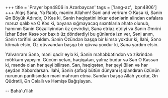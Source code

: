 +++
title = 'Prayer bpn4806 in Azərbaycan'
tags = ['lang-az', 'bpn4806']
+++
Alqış Sənə, Ya Rəbb, mənim Allahım! Səni and verirəm O Kəsə ki, Sənin Ən Böyük Adındır, O Kəs ki, Sənin həqiqətini inkar edənlərin əlindən cəfalara məruz qalıb və O Kəs ki, bəyana sığmayacaq sıxıntılarla əhatə olunub, hamının Sənin Gözəlliyindən üz çevirdiyi, Sənə etriaz etdiyi və Sənin Əmrini İzhar Edən Kəsə xor baxıb üz döndərdiyi bu günlərdə izn ver, Səni anım, Sənin tərifini ucaldım. Sənin Özündən başqa bir kimsə yoxdur ki, İlahi, Sənə kömək etsin, Öz qüvvəndən başqa bir qüvvə yoxdur ki, Sənə yardım etsin.

Yalvarıram Sənə, məni qadir eylə ki, Sənin məhəbbətindən və zikrindən möhkəm yapışım. Gücüm yetən, həqiqətən, yalnız budur və Sən O Kəssən ki, məndə olan hər şeyi bilirsən. Sən, həqiqətən, hər şeyi Bilən və hər şeydən Xəbərdarsan. İlahi, Sənin şəfəqi bütün dünyanı işıqlandıran üzünün nurunun parıltısından məni məhrum etmə. Səndən başqa Allah yoxdur, Ən Qüdrətli, Ən Cəlallı və Həmişə Bağışlayan.

-- Bahá'u'lláh
